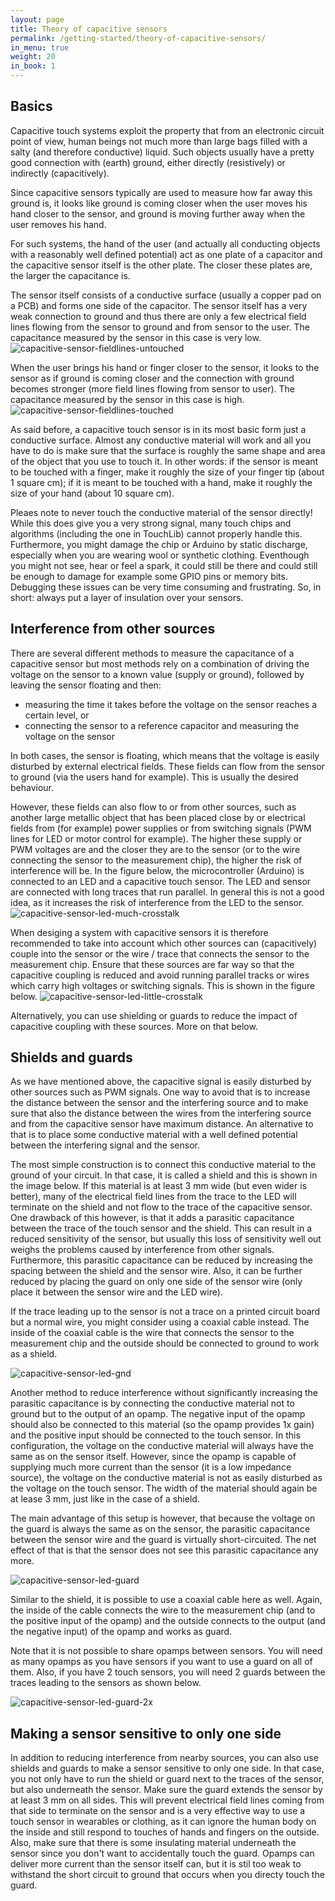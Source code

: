 ```yaml
---
layout: page
title: Theory of capacitive sensors
permalink: /getting-started/theory-of-capacitive-sensors/
in_menu: true
weight: 20
in_book: 1
---
```


Basics
-----
Capacitive touch systems exploit the property that from an electronic circuit
point of view, human beings not much more than large bags filled with a salty
(and therefore conductive) liquid. Such objects usually have a pretty good
connection with (earth) ground, either directly (resistively) or indirectly
(capacitively). 

Since capacitive sensors typically are used to measure how far away this ground
is, it looks like ground is coming closer when the user moves his hand closer
to the sensor, and ground is moving further away when the user removes his
hand.

For such systems, the hand of the user (and actually all conducting objects
with a reasonably well defined potential) act as one plate of a capacitor and
the capacitive sensor itself is the other plate. The closer these plates are,
the larger the capacitance is.

The sensor itself consists of a conductive surface (usually a copper pad on a
PCB) and forms one side of the capacitor.  The sensor itself has a very weak
connection to ground and thus there are only a few electrical field lines
flowing from the sensor to ground and from sensor to the user. The capacitance
measured by the sensor in this case is very low.
![capacitive-sensor-fieldlines-untouched](../../capacitive-sensor-fieldlines-untouched.png)

When the user brings his hand or finger closer to the sensor, it looks to the
sensor as if ground is coming closer and the connection with ground becomes
stronger (more field lines flowing from sensor to user). The capacitance
measured by the sensor in this case is high.
![capacitive-sensor-fieldlines-touched](../../capacitive-sensor-fieldlines-touched.png)

As said before, a capacitive touch sensor is in its most basic form just a
conductive surface. Almost any conductive material will work and all you have
to do is make sure that the surface is roughly the same shape and area of the
object that you use to touch it. In other words: if the sensor is meant to be
touched with a finger, make it roughly the size of your finger tip (about 1
square cm); if it is meant to be touched with a hand, make it roughly the size
of your hand (about 10 square cm).

Pleaes note to never touch the conductive material of the sensor directly!
While this does give you a very strong signal, many touch chips and algorithms
(including the one in TouchLib) cannot properly handle this. Furthermore, you
might damage the chip or Arduino by static discharge, especially when you are
wearing wool or synthetic clothing. Eventhough you might not see, hear or feel
a spark, it could still be there and could still be enough to damage for
example some GPIO pins or memory bits. Debugging these issues can be very time
consuming and frustrating. So, in short: always put a layer of insulation over
your sensors.

Interference from other sources
-----
There are several different methods to measure the capacitance of a capacitive
sensor but most methods rely on a combination of driving the voltage on the
sensor to a known value (supply or ground), followed by leaving the sensor
floating and then:
* measuring the time it takes before the voltage on the sensor reaches a
  certain level, or
* connecting the sensor to a reference capacitor and measuring the voltage on
  the sensor

In both cases, the sensor is floating, which means that the voltage is easily
disturbed by external electrical fields. These fields can flow from the sensor
to ground (via the users hand for example). This is usually the desired
behaviour.

However, these fields can also flow to or from other sources, such as another
large metallic object that has been placed close by or electrical fields from
(for example) power supplies or from switching signals (PWM lines for LED or
motor control for example). The higher these supply or PWM voltages are and the
closer they are to the sensor (or to the wire connecting the sensor to the
measurement chip), the higher the risk of interference will be. In the figure
below, the microcontroller (Arduino) is connected to an LED and a capacitive touch
sensor. The LED and sensor are connected with long traces that run parallel. In
general this is not a good idea, as it increases the risk of interference from
the LED to the sensor.
![capacitive-sensor-led-much-crosstalk](../../capacitive-sensor-led-much-crosstalk.png)

When desiging a system with capacitive sensors it is therefore recommended to
take into account which other sources can (capacitively) couple into the sensor
or the wire / trace that connects the sensor to the measurement chip. Ensure
that these sources are far way so that the capacitive coupling is reduced and
avoid running parallel tracks or wires which carry high voltages or switching
signals. This is shown in the figure below.
![capacitive-sensor-led-little-crosstalk](../../capacitive-sensor-led-little-crosstalk.png)

Alternatively, you can use shielding or guards to reduce the impact of capacitive
coupling with these sources. More on that below.


Shields and guards
----
As we have mentioned above, the capacitive signal is easily disturbed by other
sources such as PWM signals. One way to avoid that is to increase the distance
between the sensor and the interfering source and to make sure that also the
distance between the wires from the interfering source and from the capacitive
sensor have maximum distance. An alternative to that is to place some
conductive material with a well defined potential between the interfering
signal and the sensor.

The most simple construction is to connect this conductive material to the
ground of your circuit. In that case, it is called a shield and this is shown
in the image below. If this material is at least 3 mm wide (but even wider is
better), many of the electrical field lines from the trace to the LED will
terminate on the shield and not flow to the trace of the capacitive sensor. One
drawback of this however, is that it adds a parasitic capacitance between the
trace of the touch sensor and the shield. This can result in a reduced
sensitivity of the sensor, but usually this loss of sensitivity well out weighs
the problems caused by interference from other signals. Furthermore, this
parasitic capacitance can be reduced by increasing the spacing between the
shield and the sensor wire. Also, it can be further reduced by placing the
guard on only one side of the sensor wire (only place it between the sensor
wire and the LED wire).

If the trace leading up to the sensor is not a trace on a printed circuit board
but a normal wire, you might consider using a coaxial cable instead. The inside
of the coaxial cable is the wire that connects the sensor to the measurement
chip and the outside should be connected to ground to work as a shield.

![capacitive-sensor-led-gnd](../../capacitive-sensor-led-gnd.png)

Another method to reduce interference without significantly increasing the
parasitic capacitance is by connecting the conductive material not to ground
but to the output of an opamp. The negative input of the opamp should also be
connected to this material (so the opamp provides 1x gain) and the positive
input should be connected to the touch sensor. In this configuration, the
voltage on the conductive material will always have the same as on the sensor
itself.  However, since the opamp is capable of supplying much more current
than the sensor (it is a low impedance source), the voltage on the conductive
material is not as easily disturbed as the voltage on the touch sensor. The
width of the material should again be at lease 3 mm, just like in the case of a
shield.

The main advantage of this setup is however, that because the voltage on the
guard is always the same as on the sensor, the parasitic capacitance between
the sensor wire and the guard is virtually short-circuited. The net effect of
that is that the sensor does not see this parasitic capacitance any more.

![capacitive-sensor-led-guard](../../capacitive-sensor-led-guard.png)

Similar to the shield, it is possible to use a coaxial cable here as well.
Again, the inside of the cable connects the wire to the measurement chip (and
to the positive input of the opamp) and the outside connects to the output (and
the negative input) of the opamp and works as guard.

Note that it is not possible to share opamps between sensors. You will need as
many opamps as you have sensors if you want to use a guard on all of them.
Also, if you have 2 touch sensors, you will need 2 guards between the traces
leading to the sensors as shown below.

![capacitive-sensor-led-guard-2x](../../capacitive-sensor-led-guard-2x.png)

Making a sensor sensitive to only one side
-----
In addition to reducing interference from nearby sources, you can also use
shields and guards to make a sensor sensitive to only one side. In that case,
you not only have to run the shield or guard next to the traces of the sensor,
but also underneath the sensor. Make sure the guard extends the sensor by at
least 3 mm on all sides. This will prevent electrical field lines coming from
that side to terminate on the sensor and is a very effective way to use a touch
sensor in wearables or clothing, as it can ignore the human body on the inside
and still respond to touches of hands and fingers on the outside. Also, make
sure that there is some insulating material underneath the sensor since you
don't want to accidentally touch the guard. Opamps can deliver more current
than the sensor itself can, but it is stil too weak to withstand the
short circuit to ground that occurs when you directy touch the guard.

